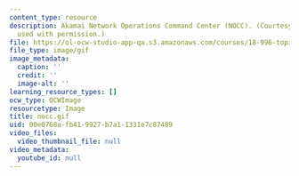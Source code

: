 ```yaml
---
content_type: resource
description: Akamai Network Operations Command Center (NOCC). (Courtesy of Akamai,
  used with permission.)
file: https://ol-ocw-studio-app-qa.s3.amazonaws.com/courses/18-996-topics-in-theoretical-computer-science-internet-research-problems-spring-2002/00e0768afb419927b7a11331e7c87489_nocc.gif
file_type: image/gif
image_metadata:
  caption: ''
  credit: ''
  image-alt: ''
learning_resource_types: []
ocw_type: OCWImage
resourcetype: Image
title: nocc.gif
uid: 00e0768a-fb41-9927-b7a1-1331e7c87489
video_files:
  video_thumbnail_file: null
video_metadata:
  youtube_id: null
---
```

